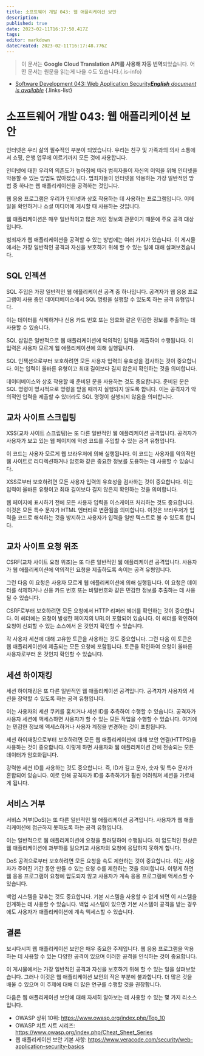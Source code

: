 ```yaml
---
title: 소프트웨어 개발 043: 웹 애플리케이션 보안
description: 
published: true
date: 2023-02-11T16:17:50.417Z
tags: 
editor: markdown
dateCreated: 2023-02-11T16:17:48.776Z
---
```


> 이 문서는 **Google Cloud Translation API를 사용해 자동 번역**되었습니다.
어떤 문서는 원문을 읽는게 나을 수도 있습니다.{.is-info}



- [Software Development 043: Web Application Security***English** document is available*](/en/Knowledge-base/Software-Development/Learning/software-development-043-web-application-security)
{.links-list}


# 소프트웨어 개발 043: 웹 애플리케이션 보안

인터넷은 우리 삶의 필수적인 부분이 되었습니다. 우리는 친구 및 가족과의 의사 소통에서 쇼핑, 은행 업무에 이르기까지 모든 것에 사용합니다.

인터넷에 대한 우리의 의존도가 높아짐에 따라 범죄자들이 자신의 이익을 위해 인터넷을 악용할 수 있는 방법도 많아졌습니다. 범죄자들이 인터넷을 악용하는 가장 일반적인 방법 중 하나는 웹 애플리케이션을 공격하는 것입니다.

웹 응용 프로그램은 우리가 인터넷과 상호 작용하는 데 사용하는 프로그램입니다. 이메일을 확인하거나 소셜 미디어에 게시할 때 사용하는 것입니다.

웹 애플리케이션은 매우 일반적이고 많은 개인 정보의 관문이기 때문에 주요 공격 대상입니다.

범죄자가 웹 애플리케이션을 공격할 수 있는 방법에는 여러 가지가 있습니다. 이 게시물에서는 가장 일반적인 공격과 자신을 보호하기 위해 할 수 있는 일에 대해 살펴보겠습니다.

## SQL 인젝션

SQL 주입은 가장 일반적인 웹 애플리케이션 공격 중 하나입니다. 공격자가 웹 응용 프로그램이 사용 중인 데이터베이스에서 SQL 명령을 실행할 수 있도록 하는 공격 유형입니다.

이는 데이터를 삭제하거나 신용 카드 번호 또는 암호와 같은 민감한 정보를 추출하는 데 사용할 수 있습니다.

SQL 삽입은 일반적으로 웹 애플리케이션에 악의적인 입력을 제출하여 수행됩니다. 이 입력은 사용자 모르게 웹 애플리케이션에 의해 실행됩니다.

SQL 인젝션으로부터 보호하려면 모든 사용자 입력의 유효성을 검사하는 것이 중요합니다. 이는 입력이 올바른 유형이고 최대 길이보다 길지 않은지 확인하는 것을 의미합니다.

데이터베이스와 상호 작용할 때 준비된 문을 사용하는 것도 중요합니다. 준비된 문은 SQL 명령이 명시적으로 명령을 받을 때까지 실행되지 않도록 합니다. 이는 공격자가 악의적인 입력을 제출할 수 있더라도 SQL 명령이 실행되지 않음을 의미합니다.

## 교차 사이트 스크립팅

XSS(교차 사이트 스크립팅)는 또 다른 일반적인 웹 애플리케이션 공격입니다. 공격자가 사용자가 보고 있는 웹 페이지에 악성 코드를 주입할 수 있는 공격 유형입니다.

이 코드는 사용자 모르게 웹 브라우저에 의해 실행됩니다. 이 코드는 사용자를 악의적인 웹 사이트로 리디렉션하거나 암호와 같은 중요한 정보를 도용하는 데 사용할 수 있습니다.

XSS로부터 보호하려면 모든 사용자 입력의 유효성을 검사하는 것이 중요합니다. 이는 입력이 올바른 유형이고 최대 길이보다 길지 않은지 확인하는 것을 의미합니다.

웹 페이지에 표시하기 전에 모든 사용자 입력을 이스케이프 처리하는 것도 중요합니다. 이것은 모든 특수 문자가 HTML 엔터티로 변환됨을 의미합니다. 이것은 브라우저가 입력을 코드로 해석하는 것을 방지하고 사용자가 입력을 일반 텍스트로 볼 수 있도록 합니다.

## 교차 사이트 요청 위조

CSRF(교차 사이트 요청 위조)는 또 다른 일반적인 웹 애플리케이션 공격입니다. 사용자가 웹 애플리케이션에 악의적인 요청을 제출하도록 속이는 공격 유형입니다.

그런 다음 이 요청은 사용자 모르게 웹 애플리케이션에 의해 실행됩니다. 이 요청은 데이터를 삭제하거나 신용 카드 번호 또는 비밀번호와 같은 민감한 정보를 추출하는 데 사용될 수 있습니다.

CSRF로부터 보호하려면 모든 요청에서 HTTP 리퍼러 헤더를 확인하는 것이 중요합니다. 이 헤더에는 요청이 발생한 페이지의 URL이 포함되어 있습니다. 이 헤더를 확인하여 요청이 신뢰할 수 있는 소스에서 온 것인지 확인할 수 있습니다.

각 사용자 세션에 대해 고유한 토큰을 사용하는 것도 중요합니다. 그런 다음 이 토큰은 웹 애플리케이션에 제출되는 모든 요청에 포함됩니다. 토큰을 확인하여 요청이 올바른 사용자로부터 온 것인지 확인할 수 있습니다.

## 세션 하이재킹

세션 하이재킹은 또 다른 일반적인 웹 애플리케이션 공격입니다. 공격자가 사용자의 세션을 장악할 수 있도록 하는 공격 유형입니다.

이는 사용자의 세션 쿠키를 훔치거나 세션 ID를 추측하여 수행할 수 있습니다. 공격자가 사용자 세션에 액세스하면 사용자가 할 수 있는 모든 작업을 수행할 수 있습니다. 여기에는 민감한 정보에 액세스하거나 사용자 계정을 변경하는 것이 포함됩니다.

세션 하이재킹으로부터 보호하려면 모든 웹 애플리케이션에 대해 보안 연결(HTTPS)을 사용하는 것이 중요합니다. 이렇게 하면 사용자와 웹 애플리케이션 간에 전송되는 모든 데이터가 암호화됩니다.

강력한 세션 ID를 사용하는 것도 중요합니다. 즉, ID가 길고 문자, 숫자 및 특수 문자가 혼합되어 있습니다. 이로 인해 공격자가 ID를 추측하기가 훨씬 어려워져 세션을 가로채게 됩니다.

## 서비스 거부

서비스 거부(DoS)는 또 다른 일반적인 웹 애플리케이션 공격입니다. 사용자가 웹 애플리케이션에 접근하지 못하도록 하는 공격 유형입니다.

이는 일반적으로 웹 애플리케이션에 요청을 플러딩하여 수행됩니다. 이 압도적인 현상은 웹 애플리케이션에 과부하를 일으키고 사용자의 요청에 응답하지 못하게 합니다.

DoS 공격으로부터 보호하려면 모든 요청을 속도 제한하는 것이 중요합니다. 이는 사용자가 주어진 기간 동안 만들 수 있는 요청 수를 제한하는 것을 의미합니다. 이렇게 하면 웹 응용 프로그램이 요청에 압도되지 않고 사용자가 계속 응용 프로그램에 액세스할 수 있습니다.

백업 시스템을 갖추는 것도 중요합니다. 기본 시스템을 사용할 수 없게 되면 이 시스템을 인계하는 데 사용할 수 있습니다. 백업 시스템이 있으면 기본 시스템이 공격을 받는 경우에도 사용자가 애플리케이션에 계속 액세스할 수 있습니다.

## 결론

보시다시피 웹 애플리케이션 보안은 매우 중요한 주제입니다. 웹 응용 프로그램을 악용하는 데 사용할 수 있는 다양한 공격이 있으며 이러한 공격을 인식하는 것이 중요합니다.

이 게시물에서는 가장 일반적인 공격과 자신을 보호하기 위해 할 수 있는 일을 살펴보았습니다. 그러나 이것은 웹 애플리케이션 보안의 작은 부분에 불과합니다. 더 많은 것을 배울 수 있으며 이 주제에 대해 더 많은 연구를 수행할 것을 권장합니다.

다음은 웹 애플리케이션 보안에 대해 자세히 알아보는 데 사용할 수 있는 몇 가지 리소스입니다.

- OWASP 상위 10위: https://www.owasp.org/index.php/Top_10
- OWASP 치트 시트 시리즈: https://www.owasp.org/index.php/Cheat_Sheet_Series
- 웹 애플리케이션 보안 기본 사항: https://www.veracode.com/security/web-application-security-basics